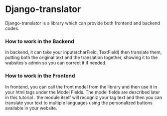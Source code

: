 # Django-translator

Django-translator is a library which can provide both frontend and backend codes.

### How to work in the Backend 

In backend, it can take your inputs(charField, TextField) then translate them, putting both the original text and the translation together, showing it to the wabsites's admin so you can correct it if needed.

### How to work in the Frontend

In frontend, you can call the front model from the library and then use it in your html tags under the Model Fields. The model fields are described later in this tutorial . the module itself will recogniz your tag text and then you can translate your text to multiple languages using the personalized buttons available in your website.
